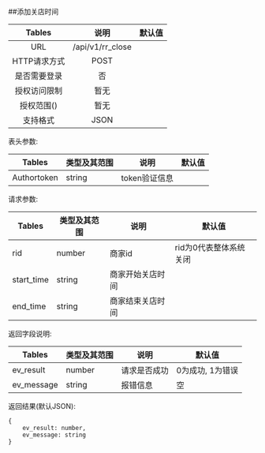 ##添加关店时间

|  Tables  |        说明        | 默认值  |
| :------: | :--------------: | :--: |
|   URL    | /api/v1/rr_close |      |
| HTTP请求方式 |       POST       |      |
|  是否需要登录  |        否         |      |
|  授权访问限制  |        暂无        |      |
|  授权范围()  |        暂无        |      |
|   支持格式   |       JSON       |      |


表头参数:

| Tables      | 类型及其范围 | 说明        | 默认值  |
| ----------- | ------ | --------- | ---- |
| Authortoken | string | token验证信息 |      |

请求参数:


| Tables     | 类型及其范围 | 说明       | 默认值           |
| ---------- | ------ | -------- | ------------- |
| rid        | number | 商家id     | rid为0代表整体系统关闭 |
| start_time | string | 商家开始关店时间 |               |
| end_time   | string | 商家结束关店时间 |               |






返回字段说明:

| Tables     | 类型及其范围 | 说明     | 默认值        |
| ---------- | ------ | ------ | ---------- |
| ev_result  | number | 请求是否成功 | 0为成功, 1为错误 |
| ev_message | string | 报错信息   | 空          |

返回结果(默认JSON):
```
{
    ev_result: number,
    ev_message: string
}
```

